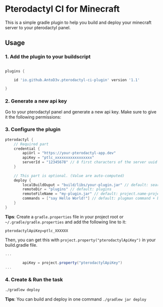 # Pterodactyl CI for Minecraft

This is a simple gradle plugin to help you build and deploy your minecraft server to your pterodactyl panel.

## Usage

### 1. Add the plugin to your buildscript

```groovy

plugins {

    id 'io.github.AntoD3v.pterodactyl-ci-plugin' version '1.1'

}

```

### 2. Generate a new api key

Go to your pterodactyl panel and generate a new api key. Make sure to give it the following permissions:

### 3. Configure the plugin

```groovy
pterodactyl {
    // Required part
    credential {
        apiUrl = "https://your-pterodactyl-app.dev"
        apiKey = "ptlc_xxxxxxxxxxxxxxxxx"
        serverId = "12345678" // 8 first characters of the server uuid
    }
    
    // This part is optional. (Value are auto-computed)
    deploy {
        localBuildOuput = "build/libs/your-plugin.jar" // default: search the most heavy jar in build/libs
        remoteDir = "plugins" // default: plugins
        remoteFileName = "my-plugin.jar" // default: project.name-project.version.jar
        commands = ["say Hello World!"] // default: plugman command + broadcast
    }
}
```

**Tips**: Create a `gradle.properties` file in your project root or `~/.gradle/gradle.properties` and add the following line to it:

```properties
pterodactylApiKey=ptlc_XXXXXX
```
Then, you can get this with `project.property("pterodactylApiKey")` in your build.gradle file.

```groovy
...

        apiKey = project.property("pterodactylApiKey")  
...
```


### 4. Create & Run the task

```bash
./gradlew deploy
```

**Tips**: You can build and deploy in one command `./gradlew jar deploy`
